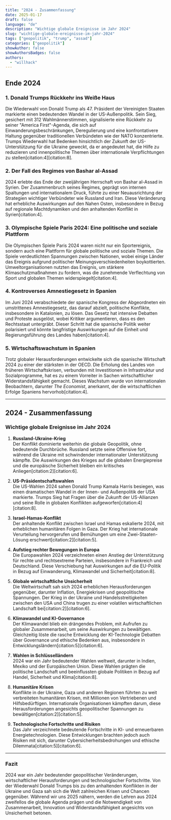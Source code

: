 ```yaml
---
title: "2024 - Zusammenfassung"
date: 2025-01-17
draft: false
language: "de"
description: "Wichtige globale Ereignisse im Jahr 2024"
slug: "wichtige-globale-ereignisse-im-jahr-2024"
tags: ["geopolitik", "trump", "assad"]
categories: ["geopolitik"]
showAuthor: false
showAuthorsBadges: false
authors:
  - "willhack"
---
```


## Ende 2024

### 1. Donald Trumps Rückkehr ins Weiße Haus
Die Wiederwahl von Donald Trump als 47. Präsident der Vereinigten Staaten markierte einen bedeutenden Wandel in der US-Außenpolitik. Sein Sieg, gesichert mit 312 Wahlmännerstimmen, signalisierte eine Rückkehr zu seiner "America First"-Agenda, die sich auf Einwanderungsbeschränkungen, Deregulierung und eine konfrontativere Haltung gegenüber traditionellen Verbündeten wie der NATO konzentrierte. Trumps Wiederwahl hat Bedenken hinsichtlich der Zukunft der US-Unterstützung für die Ukraine geweckt, da er angedeutet hat, die Hilfe zu reduzieren und innenpolitische Themen über internationale Verpflichtungen zu stellen[citation:4][citation:8].

### 2. Der Fall des Regimes von Bashar al-Assad
2024 erlebte das Ende der zweijährigen Herrschaft von Bashar al-Assad in Syrien. Der Zusammenbruch seines Regimes, geprägt von internen Spaltungen und internationalem Druck, führte zu einer Neuausrichtung der Strategien wichtiger Verbündeter wie Russland und Iran. Diese Veränderung hat erhebliche Auswirkungen auf den Nahen Osten, insbesondere in Bezug auf regionale Machtdynamiken und den anhaltenden Konflikt in Syrien[citation:4].

### 3. Olympische Spiele Paris 2024: Eine politische und soziale Plattform
Die Olympischen Spiele Paris 2024 waren nicht nur ein Sportereignis, sondern auch eine Plattform für globale politische und soziale Themen. Die Spiele verdeutlichten Spannungen zwischen Nationen, wobei einige Länder das Ereignis aufgrund politischer Meinungsverschiedenheiten boykottierten. Umweltorganisationen nutzten das Ereignis, um stärkere Klimaschutzmaßnahmen zu fordern, was die zunehmende Verflechtung von Sport und globalen Themen widerspiegelt[citation:4].

### 4. Kontroverses Amnestiegesetz in Spanien
Im Juni 2024 verabschiedete der spanische Kongress der Abgeordneten ein umstrittenes Amnestiegesetz, das darauf abzielt, politische Konflikte, insbesondere in Katalonien, zu lösen. Das Gesetz hat intensive Debatten und Proteste ausgelöst, wobei Kritiker argumentieren, dass es den Rechtsstaat untergräbt. Dieser Schritt hat die spanische Politik weiter polarisiert und könnte langfristige Auswirkungen auf die Einheit und Regierungsführung des Landes haben[citation:4].

### 5. Wirtschaftswachstum in Spanien
Trotz globaler Herausforderungen entwickelte sich die spanische Wirtschaft 2024 zu einer der stärksten in der OECD. Die Erholung des Landes von früheren Wirtschaftskrisen, verbunden mit Investitionen in Infrastruktur und Sozialprogramme, hat es zu einem Vorreiter in Sachen wirtschaftlicher Widerstandsfähigkeit gemacht. Dieses Wachstum wurde von internationalen Beobachtern, darunter *The Economist*, anerkannt, der die wirtschaftlichen Erfolge Spaniens hervorhob[citation:4].

---

## 2024 - Zusammenfassung

### Wichtige globale Ereignisse im Jahr 2024

1. **Russland-Ukraine-Krieg**  
   Der Konflikt dominierte weiterhin die globale Geopolitik, ohne bedeutende Durchbrüche. Russland setzte seine Offensive fort, während die Ukraine mit schwindender internationaler Unterstützung kämpfte. Die Auswirkungen des Krieges auf die globalen Energiepreise und die europäische Sicherheit bleiben ein kritisches Anliegen[citation:2][citation:6].

2. **US-Präsidentschaftswahlen**  
   Die US-Wahlen 2024 sahen Donald Trump Kamala Harris besiegen, was einen dramatischen Wandel in der Innen- und Außenpolitik der USA markierte. Trumps Sieg hat Fragen über die Zukunft der US-Allianzen und seine Rolle in globalen Konflikten aufgeworfen[citation:4][citation:8].

3. **Israel-Hamas-Konflikt**  
   Der anhaltende Konflikt zwischen Israel und Hamas eskalierte 2024, mit erheblichen humanitären Folgen in Gaza. Der Krieg hat internationale Verurteilung hervorgerufen und Bemühungen um eine Zwei-Staaten-Lösung erschwert[citation:2][citation:5].

4. **Aufstieg rechter Bewegungen in Europa**  
   Die Europawahlen 2024 verzeichneten einen Anstieg der Unterstützung für rechte und rechtsextreme Parteien, insbesondere in Frankreich und Deutschland. Diese Verschiebung hat Auswirkungen auf die EU-Politik in Bezug auf Einwanderung, Klimawandel und Sicherheit[citation:8].

5. **Globale wirtschaftliche Unsicherheit**  
   Die Weltwirtschaft sah sich 2024 erheblichen Herausforderungen gegenüber, darunter Inflation, Energiekrisen und geopolitische Spannungen. Der Krieg in der Ukraine und Handelsstreitigkeiten zwischen den USA und China trugen zu einer volatilen wirtschaftlichen Landschaft bei[citation:2][citation:6].

6. **Klimawandel und KI-Governance**  
   Der Klimawandel blieb ein drängendes Problem, mit Aufrufen zu globaler Zusammenarbeit, um seine Auswirkungen zu bewältigen. Gleichzeitig löste die rasche Entwicklung der KI-Technologie Debatten über Governance und ethische Bedenken aus, insbesondere in Entwicklungsländern[citation:5][citation:6].

7. **Wahlen in Schlüsselländern**  
   2024 war ein Jahr bedeutender Wahlen weltweit, darunter in Indien, Mexiko und der Europäischen Union. Diese Wahlen prägten die politische Landschaft und beeinflussten globale Politiken in Bezug auf Handel, Sicherheit und Klima[citation:8].

8. **Humanitäre Krisen**  
   Konflikte in der Ukraine, Gaza und anderen Regionen führten zu weit verbreiteten humanitären Krisen, mit Millionen von Vertriebenen und Hilfsbedürftigen. Internationale Organisationen kämpften darum, diese Herausforderungen angesichts geopolitischer Spannungen zu bewältigen[citation:2][citation:5].

9. **Technologische Fortschritte und Risiken**  
   Das Jahr verzeichnete bedeutende Fortschritte in KI- und erneuerbaren Energietechnologien. Diese Entwicklungen brachten jedoch auch Risiken mit sich, darunter Cybersicherheitsbedrohungen und ethische Dilemmata[citation:5][citation:6].

---

### Fazit
2024 war ein Jahr bedeutender geopolitischer Veränderungen, wirtschaftlicher Herausforderungen und technologischer Fortschritte. Von der Wiederwahl Donald Trumps bis zu den anhaltenden Konflikten in der Ukraine und Gaza sah sich die Welt zahlreichen Krisen und Chancen gegenüber. Während wir uns 2025 nähern, werden die Lehren aus 2024 zweifellos die globale Agenda prägen und die Notwendigkeit von Zusammenarbeit, Innovation und Widerstandsfähigkeit angesichts von Unsicherheit betonen.
